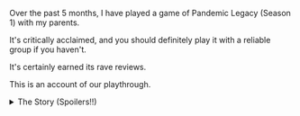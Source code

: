 Over the past 5 months, I have played a game of Pandemic Legacy (Season 1) with my parents.

It's critically acclaimed, and you should definitely play it with a reliable group if you haven't.

It's certainly earned its rave reviews.

This is an account of our playthrough.

<details>
<summary>The Story (Spoilers!!)</summary>
To start, here's a glossary of the names we chose for the character cards:

- Aliana as the scientist
- Natasha as the researcher
- Jules as the dispatcher
- Derek as the medic
- [We did not use the generalist]
- Bobby as the quarantine specialist
- Jimmy as the operations expert
- Park as the colonel
- Tony as the soldier
- Marie as the virologist
- Cesar as the immunologist

### January

We opened our game in January with Aliana, Natasha, and Jules [TODO was it them?].

Our \#1 opening priority was establishing permanent research stations -- freedom of movement is very important, and we didn't know if we would ever get the operations expert.

We added research stations to Cairo and Hong Kong, and were successfully eliminating the diseases -- that is, until the yellow disease mutated into the scary sounding COdA-403a.

We didn't stress about it. It's just one less disease to eliminate. We won relatively easily and, for our game end upgrades, we made our research stations permanent. This way, we could maneuver the board easily from the start of the game.

### February

Since we won January, we entered February with only 2 funded events.

We didn't know what to expect. This month

[TODO]

</details>
